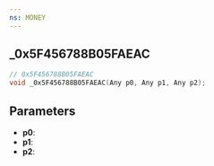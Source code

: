 ```yaml
---
ns: MONEY
---
```

## _0x5F456788B05FAEAC

```c
// 0x5F456788B05FAEAC
void _0x5F456788B05FAEAC(Any p0, Any p1, Any p2);
```


## Parameters
* **p0**: 
* **p1**: 
* **p2**: 

